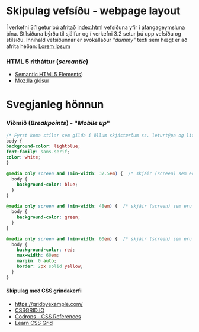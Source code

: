 # Skipulag vefsíðu - webpage layout

Í verkefni 3.1 getur þú afritað [index.html](index.html) vefsíðuna yfir í áfangageymsluna þína. Stílsíðuna býrðu til sjálfur og í verkefni 3.2 setur þú upp vefsíðu og stílsíðu. Innihald vefsíðunnar er svokallaður _"dummy"_ texti sem hægt er að afrita héðan: [Lorem Ipsum](https://lipsum.com/)

### HTML 5 ritháttur (_semantic_)

* [Semantic HTML5 Elements](https://www.w3schools.com/html/html5_semantic_elements.asp))
* [Moz:lla glósur](https://developer.mozilla.org/en-US/docs/Glossary/Semantics)

# Svegjanleg hönnun

### Viðmið (_Breakpoints_) - "_Mobile up_"

```CSS
/* Fyrst koma stílar sem gilda í öllum skjástærðum ss. leturtýpa og litir */
body {
background-color: lightblue;
font-family: sans-serif;
color: white;
}

@media only screen and (min-width: 37.5em) {  /* skjáir (screen) sem eru stærri en 37.5em (600px) */
  body {
    background-color: blue;
  }
}

@media only screen and (min-width: 48em) {  /* skjáir (screen) sem eru stærri en 48em (768px) */
  body {
    background-color: green;
  }
}

@media only screen and (min-width: 60em) {  /* skjáir (screen) sem eru stærri en 60em (960px) */
  body {
    background-color: red;
	max-width: 60em;
	margin: 0 auto;
	border: 2px solid yellow;
  }
}

``` 

#### Skipulag með CSS grindakerfi

* https://gridbyexample.com/
* [CSSGRID.IO](https://cssgrid.io/)
* [Codrops - CSS References](https://tympanus.net/codrops/css_reference/grid/)
* [Learn CSS Grid](https://scrimba.com/g/gR8PTE)
